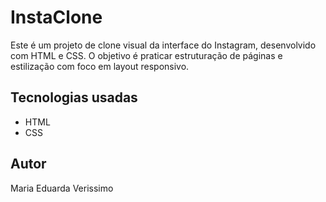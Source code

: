 # InstaClone

Este é um projeto de clone visual da interface do Instagram, desenvolvido com HTML e CSS. O objetivo é praticar estruturação de páginas e estilização com foco em layout responsivo.

## Tecnologias usadas
- HTML
- CSS

## Autor
Maria Eduarda Verissimo
